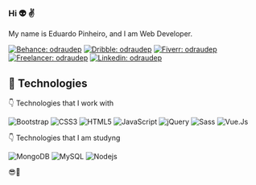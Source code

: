 ### Hi 👽 ✌️

My name is Eduardo Pinheiro, and I am Web Developer. 

[![Behance: odraudep](https://img.shields.io/badge/-Behance-1769FF?style=flat-square&logo=Behance&logoColor=white&link=https://www.behance.net/odraudep)](https://www.behance.net/odraudep)
[![Dribble: odraudep](https://img.shields.io/badge/-Dribbble-EA4C89?style=flat-square&logo=Dribbble&logoColor=white&link=https://dribbble.com/odraudep)](https://dribbble.com/odraudep)
[![Fiverr: odraudep](https://img.shields.io/badge/-Fiverr-1DBF73?style=flat-square&logo=Fiverr&logoColor=white&link=https://www.fiverr.com/odraudep)](https://www.fiverr.com/odraudep)
[![Freelancer: odraudep](https://img.shields.io/badge/-Freelancer-29B2FE?style=flat-square&logo=Freelancer&logoColor=white&link=https://www.freelancer.com/u/odraudep)](https://www.freelancer.com/u/odraudep)
[![Linkedin: odraudep](https://img.shields.io/badge/-Linkedin-0077B5?style=flat-square&logo=Linkedin&logoColor=white&link=https://www.linkedin.com/in/loiane/)](https://www.linkedin.com/in/odraudep/)

## 📣 Technologies

👇 Technologies that I work with

![Bootstrap](https://img.shields.io/badge/-Bootstrap-7952B3?style=flat-square&logo=Bootstrap&logoColor=white)
![CSS3](https://img.shields.io/badge/-CSS3-1572B6?style=flat-square&logo=css3)
![HTML5](https://img.shields.io/badge/-HTML5-E34F26?style=flat-square&logo=html5&logoColor=white)
![JavaScript](https://img.shields.io/badge/-JavaScript-black?style=flat-square&logo=javascript)
![jQuery](https://img.shields.io/badge/-jQuery-0769AD?style=flat-square&logo=jQuery&logoColor=white)
![Sass](https://img.shields.io/badge/-Sass-CC6699?style=flat-square&logo=Sass&logoColor=white)
![Vue.Js](https://img.shields.io/badge/-Vue.Js-4FC08D?style=flat-square&logo=Vue.Js&logoColor=white)

👇 Technologies that I am studyng

![MongoDB](https://img.shields.io/badge/-MongoDB-black?style=flat-square&logo=mongodb)
![MySQL](https://img.shields.io/badge/-MySQL-4479A1?style=flat-square&logo=mysql&logoColor=white)
![Nodejs](https://img.shields.io/badge/-Nodejs-339933?style=flat-square&logo=Node.js&logoColor=white)

 😎👊
